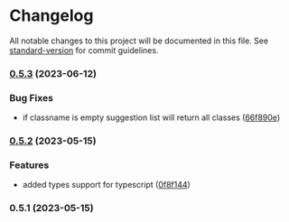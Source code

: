 # Changelog

All notable changes to this project will be documented in this file. See [standard-version](https://github.com/conventional-changelog/standard-version) for commit guidelines.

### [0.5.3](https://github.com/Reyzartz/tailwindcss-autocomplete/compare/v0.5.2...v0.5.3) (2023-06-12)


### Bug Fixes

* if classname is empty suggestion list will return all classes ([66f890e](https://github.com/Reyzartz/tailwindcss-autocomplete/commit/66f890e20bf47111e17113bdacde916b712f6cc6))

### [0.5.2](https://github.com/Reyzartz/tailwindcss-autocomplete/compare/v0.5.1...v0.5.2) (2023-05-15)


### Features

* added types support for typescript ([0f8f144](https://github.com/Reyzartz/tailwindcss-autocomplete/commit/0f8f144e3e633cc26843b1abd24ed6f8b7fbf8ca))

### 0.5.1 (2023-05-15)
